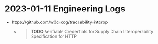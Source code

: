 # 2023-01-11 Engineering Logs

- https://github.com/w3c-ccg/traceability-interop
  - > **TODO** Verifiable Credentials for Supply Chain Interoperability Specification for HTTP